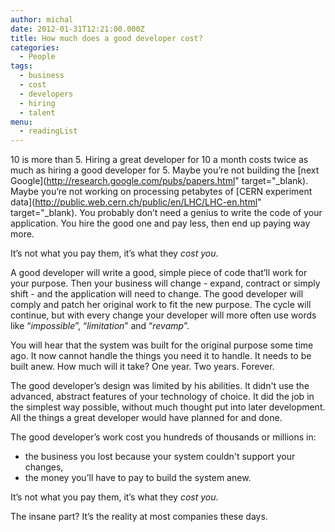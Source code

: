 ```yaml
---
author: michal
date: 2012-01-31T12:21:00.000Z
title: How much does a good developer cost?
categories:
  - People
tags:
  - business
  - cost
  - developers
  - hiring
  - talent
menu:
  - readingList
---
```


10 is more than 5. Hiring a great developer for 10 a month costs twice as much as hiring a good developer for 5. Maybe you’re not building the [next Google](http://research.google.com/pubs/papers.html" target="_blank). Maybe you’re not working on processing petabytes of [CERN experiment data](http://public.web.cern.ch/public/en/LHC/LHC-en.html" target="_blank). You probably don’t need a genius to write the code of your application. You hire the good one and pay less, then end up paying way more.

<!--more-->

It’s not what you pay them, it’s what they _cost you_.

A good developer will write a good, simple piece of code that’ll work for your purpose. Then your business will change - expand, contract or simply shift - and the application will need to change. The good developer will comply and patch her original work to fit the new purpose. The cycle will continue, but with every change your developer will more often use words like “_impossible_”, “_limitation_” and “_revamp_”.

You will hear that the system was built for the original purpose some time ago. It now cannot handle the things you need it to handle. It needs to be built anew. How much will it take? One year. Two years. Forever.

The good developer’s design was limited by his abilities. It didn't use the advanced, abstract features of your technology of choice. It did the job in the simplest way possible, without much thought put into later development. All the things a great developer would have planned for and done.

The good developer’s work cost you hundreds of thousands or millions in:

- the business you lost because your system couldn't support your changes,
- the money you’ll have to pay to build the system anew.

It’s not what you pay them, it’s what they _cost you_.

The insane part? It’s the reality at most companies these days.
